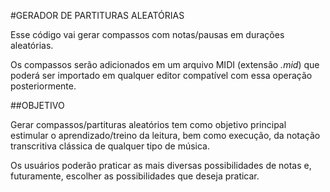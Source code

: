 #GERADOR DE PARTITURAS ALEATÓRIAS

Esse código vai gerar compassos com notas/pausas em durações aleatórias. 

Os compassos serão adicionados em um arquivo MIDI (extensão _.mid_) que poderá ser importado em qualquer editor compatível com essa operação posteriormente.

##OBJETIVO

Gerar compassos/partituras aleatórios tem como objetivo principal estimular o aprendizado/treino da leitura, bem como execução, da notação transcritiva clássica de qualquer tipo de música.

Os usuários poderão praticar as mais diversas possibilidades de notas e, futuramente, escolher as possibilidades que deseja praticar.